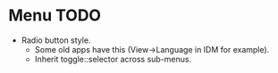 # Menu TODO

* Radio button style.
    - Some old apps have this (View->Language in IDM for example).
    - Inherit toggle::selector across sub-menus.